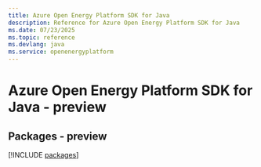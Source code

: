 ```yaml
---
title: Azure Open Energy Platform SDK for Java
description: Reference for Azure Open Energy Platform SDK for Java
ms.date: 07/23/2025
ms.topic: reference
ms.devlang: java
ms.service: openenergyplatform
---
```

# Azure Open Energy Platform SDK for Java - preview
## Packages - preview
[!INCLUDE [packages](open-energy-platform-index.md)]